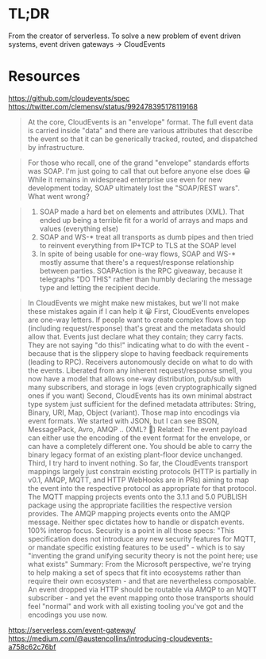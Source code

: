 # TL;DR

From the creator of serverless. To solve a new problem of event driven systems, event driven gateways -> CloudEvents


# Resources
https://github.com/cloudevents/spec
https://twitter.com/clemensv/status/992478395178119168
> At the core, CloudEvents is an "envelope" format. The full event data is carried inside "data" and there are various attributes that describe the event so that it can be generically tracked, routed, and dispatched by infrastructure.

> For those who recall, one of the grand "envelope" standards efforts was SOAP. I'm just going to call that out before anyone else does 😀 While it remains in widespread enterprise use even for new development today, SOAP ultimately lost the "SOAP/REST wars". What went wrong?

> 1. SOAP made a hard bet on elements and attributes (XML). That ended up being a terrible fit for a world of arrays and maps and values (everything else)
> 2. SOAP and WS-* treat all transports as dumb pipes and then tried to reinvent everything from IP+TCP to TLS at the SOAP level
> 3. In spite of being usable for one-way flows, SOAP and WS-* mostly assume that there's a request/response relationship between parties. SOAPAction is the RPC giveaway, because it telegraphs "DO THIS" rather than humbly declaring the message type and letting the recipient decide.

> In CloudEvents we might make new mistakes, but we'll not make these mistakes again if I can help it 😀
> First, CloudEvents envelopes are one-way letters. If people want to create complex flows on top (including request/response) that's great and the metadata should allow that.
> Events just declare what they contain; they carry facts. They are not saying "do this!" indicating what to do with the event - because that is the slippery slope to having feedback requirements (leading to RPC). Receivers autonomously decide on what to do with the events.
> Liberated from any inherent request/response smell, you now have a model that allows one-way distribution, pub/sub with many subscribers, and storage in logs (even cryptographically signed ones if you want)
> Second, CloudEvents has its own minimal abstract type system just sufficient for the defined metadata attributes: String, Binary, URI, Map, Object (variant). Those map into encodings via event formats. We started with JSON, but I can see BSON, MessagePack, Avro, AMQP .. (XML? 😬)
> Related: The event payload can either use the encoding of the event format for the envelope, or can have a completely different one. You should be able to carry the binary legacy format of an existing plant-floor device unchanged.
> Third, I try hard to invent nothing. So far, the CloudEvents transport mappings largely just constrain existing protocols (HTTP is partially in v0.1, AMQP, MQTT, and HTTP WebHooks are in PRs) aiming to map the event into the respective protocol as appropriate for that protocol.
> The MQTT mapping projects events onto the 3.1.1 and 5.0 PUBLISH package using the appropriate facilities the respective version provides. The AMQP mapping projects events onto the AMQP message. Neither spec dictates how to handle or dispatch events. 100% interop focus.
> Security is a point in all those specs: "This specification does not introduce any new security features for MQTT, or mandate specific existing features to be used" - which is to say "inventing the grand unifying security theory is not the point here; use what exists"
> Summary: From the Microsoft perspective, we're trying to help making a set of specs that fit into ecosystems rather than require their own ecosystem - and that are nevertheless composable.
> An event dropped via HTTP should be routable via AMQP to an MQTT subscriber - and yet the event mapping onto those transports should feel "normal" and work with all existing tooling you've got and the encodings you use now.

https://serverless.com/event-gateway/
https://medium.com/@austencollins/introducing-cloudevents-a758c62c76bf
